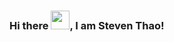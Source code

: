 ### Hi there <img src="https://raw.githubusercontent.com/MartinHeinz/MartinHeinz/master/wave.gif" width="30px">, I am Steven Thao!

<!--
**StevenThao21/StevenThao21** is a ✨ _special_ ✨ repository because its `README.md` (this file) appears on your GitHub profile.

Here are some ideas to get you started:

- 🔭 I’m currently working on ...
- 🌱 I’m currently learning ...
- 👯 I’m looking to collaborate on ...
- 🤔 I’m looking for help with ...
- 💬 Ask me about ...
- 📫 How to reach me: ...
- 😄 Pronouns: ...
- ⚡ Fun fact: ...
-->
